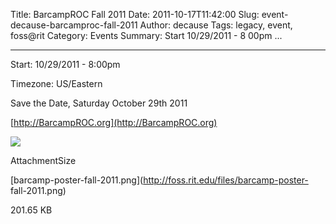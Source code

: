 Title: BarcampROC Fall 2011
Date: 2011-10-17T11:42:00
Slug: event-decause-barcamproc-fall-2011
Author: decause
Tags: legacy, event, foss@rit
Category: Events
Summary: Start  10/29/2011 - 8 00pm ... 

---
Start: 10/29/2011 - 8:00pm

Timezone: US/Eastern

Save the Date, Saturday October 29th 2011

[http://BarcampROC.org](http://BarcampROC.org)

![](http://foss.rit.edu/files/barcamp-poster-fall-2011.png)

AttachmentSize

[barcamp-poster-fall-2011.png](http://foss.rit.edu/files/barcamp-poster-
fall-2011.png)

201.65 KB


